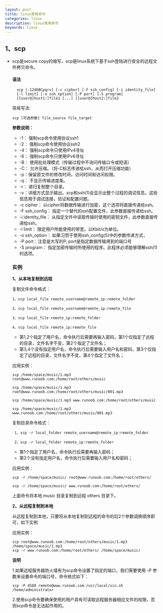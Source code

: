 ```yaml
---
layout: post
title: linux常用命令
categories: linux
description: linux常用命令
keywords: linux
---
```


## 1、scp

* scp是secure copy的缩写，scp是linux系统下基于ssh登陆进行安全的远程文件拷贝命令。
  #### 语法
    
  ```
    scp [-1246BCpqrv] [-c cipher] [-F ssh_config] [-i identity_file]
    [-l limit] [-o ssh_option] [-P port] [-S program]
    [[user@]host1:]file1 [...] [[user@]host2:]file2 
    ```
    
    简易写法:
    
    ```
    scp [可选参数] file_source file_target 
    ```

    **参数说明：**
    
    * -1： 强制scp命令使用协议ssh1
    * -2： 强制scp命令使用协议ssh2
    * -4： 强制scp命令只使用IPv4寻址
    * -6： 强制scp命令只使用IPv6寻址
    * -B： 使用批处理模式（传输过程中不询问传输口令或短语）
    * -C： 允许压缩。（将-C标志传递给ssh，从而打开压缩功能）
    * -p：保留原文件的修改时间，访问时间和访问权限。
    * -q： 不显示传输进度条。
    * -r： 递归复制整个目录。
    * -v：详细方式显示输出。scp和ssh(1)会显示出整个过程的调试信息。这些信息用于调试连接，验证和配置问题。
    * -c cipher： 以cipher将数据传输进行加密，这个选项将直接传递给ssh。
    * -F ssh_config： 指定一个替代的ssh配置文件，此参数直接传递给ssh。
    * -i identity_file： 从指定文件中读取传输时使用的密钥文件，此参数直接传递给ssh。
    * -l limit： 限定用户所能使用的带宽，以Kbit/s为单位。
    * -o ssh_option： 如果习惯于使用ssh_config(5)中的参数传递方式，
    * -P port：注意是大写的P, port是指定数据传输用到的端口号
    * -S program： 指定加密传输时所使用的程序。此程序必须能够理解ssh(1)的选项。
    
    ### 实例
    
    **1、从本地复制到远程**
    
    复制文件命令格式：
    
    ```
    1、scp local_file remote_username@remote_ip:remote_folder  
     
    2、scp local_file remote_username@remote_ip:remote_file 
     
    3、scp local_file remote_ip:remote_folder 
     
    4、scp local_file remote_ip:remote_file 
  ```
  * 第1,2个指定了用户名，命令执行后需要再输入密码，第1个仅指定了远程的目录，文件名字不变，第2个指定了文件名；
  * 第3,4个没有指定用户名，命令执行后需要输入用户名和密码，第3个仅指定了远程的目录，文件名字不变，第4个指定了文件名；
  
  应用实例：
  
  ```
  scp /home/space/music/1.mp3 root@www.runoob.com:/home/root/others/music 
   
  scp /home/space/music/1.mp3 root@www.runoob.com:/home/root/others/music/001.mp3 
   
  scp /home/space/music/1.mp3 www.runoob.com:/home/root/others/music 
   
  scp /home/space/music/1.mp3 www.runoob.com:/home/root/others/music/001.mp3 
  ```
  
  复制目录命令格式：
      
     ```
      1、scp -r local_folder remote_username@remote_ip:remote_folder 
       
      2、scp -r local_folder remote_ip:remote_folder 
    ```
    * 第1个指定了用户名，命令执行后需要再输入密码；
    * 第2个没有指定用户名，命令执行后需要输入用户名和密码；
    
    应用实例：
    
    ```
    scp -r /home/space/music/ root@www.runoob.com:/home/root/others/ 
     
    scp -r /home/space/music/ www.runoob.com:/home/root/others/ 
    ```
    上面命令将本地 music 目录复制到远程 others 目录下。
    
    **2、从远程复制到本地**
    
    从远程复制到本地，只要将从本地复制到远程的命令的后2个参数调换顺序即可，如下实例
    
    应用实例：
    
    ```
    scp root@www.runoob.com:/home/root/others/music/1.mp3 /home/space/music/1.mp3 
    scp -r www.runoob.com:/home/root/others/ /home/space/music/
    ```
    
    **说明**
    
    1.如果远程服务器防火墙有为scp命令设置了指定的端口，我们需要使用 -P 参数来设置命令的端口号，命令格式如下：
    
    ```
    scp -P 4588 remote@www.runoob.com:/usr/local/sin.sh /home/administrator
    ```
    
    2.使用scp命令要确保使用的用户具有可读取远程服务器相应文件的权限，否则scp命令是无法起作用的。
